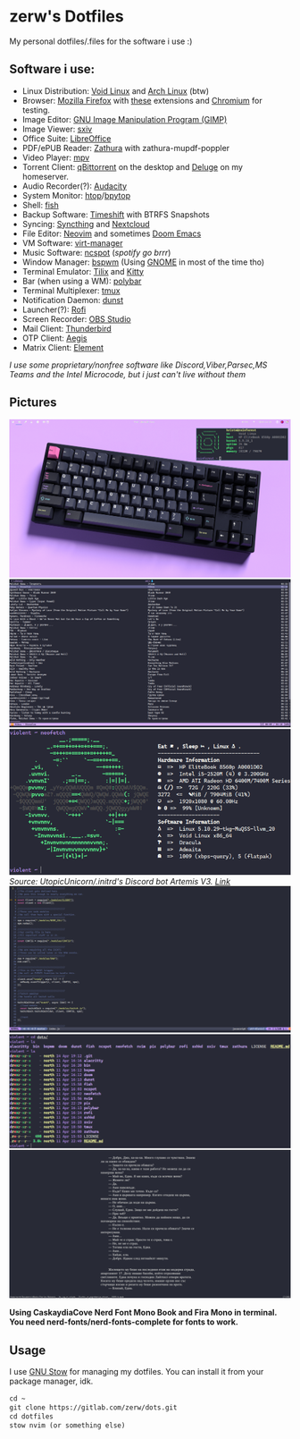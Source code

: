 # zerw's Dotfiles
My personal dotfiles/.files for the software i use :)

## Software i use:
* Linux Distribution: [Void Linux](https://voidlinux.org) and [Arch Linux](https://archlinux.org) (btw)
* Browser: [Mozilla Firefox](https://www.mozilla.org/en-US/firefox/new/) with [these](pix/extensions.png) extensions and [Chromium](https://chromium.org) for testing.
* Image Editor: [GNU Image Manipulation Program (GIMP)](https://www.gimp.org)
* Image Viewer: [sxiv](https://github.com/muennich/sxiv)
* Office Suite: [LibreOffice](https://www.libreoffice.org/)
* PDF/ePUB Reader: [Zathura](https://pwmt.org/projects/zathura/) with zathura-mupdf-poppler
* Video Player: [mpv](https://mpv.io)
* Torrent Client: [qBittorrent](https://www.qbittorrent.org/) on the desktop and [Deluge](https://github.com/binhex/arch-delugevpn) on my homeserver.
* Audio Recorder(?): [Audacity](https://www.audacityteam.org/)
* System Monitor: [htop](https://htop.dev/)/[bpytop](https://github.com/aristocratos/bpytop)
* Shell: [fish](https://fishshell.com/)
* Backup Software: [Timeshift](https://github.com/teejee2008/timeshift) with BTRFS Snapshots
* Syncing: [Syncthing](https://syncthing.net/) and [Nextcloud](https://nextcloud.com/)
* File Editor: [Neovim](https://neovim.io/) and sometimes [Doom Emacs](https://www.gnu.org/software/emacs/)
* VM Software: [virt-manager](https://virt-manager.org/)
* Music Software: [ncspot](https://github.com/hrkfdn/ncspot) (*spotify go brrr*)
* Window Manager: [bspwm](https://github.com/baskerville/bspwm) (Using [GNOME](https://www.gnome.org/) in most of the time tho)
* Terminal Emulator: [Tilix](https://gnunn1.github.io/tilix-web/) and [Kitty](https://sw.kovidgoyal.net/kitty/)
* Bar (when using a WM): [polybar](https://polybar.github.io/)
* Terminal Multiplexer: [tmux](https://github.com/tmux/tmux)
* Notification Daemon: [dunst](https://dunst-project.org/)
* Launcher(?): [Rofi](https://github.com/davatorium/rofi)
* Screen Recorder: [OBS Studio](https://obsproject.com/)
* Mail Client: [Thunderbird](https://www.thunderbird.net/en-US/)
* OTP Client: [Aegis](https://getaegis.app/)
* Matrix Client: [Element](https://element.io)

*I use some proprietary/nonfree software like Discord,Viber,Parsec,MS Teams and the Intel Microcode, but i just can't live without them*

## Pictures
![](pix/bspwm.png)
![](pix/ncspot.png)
![](pix/neofetch.png)
*Source: UtopicUnicorn/.initrd's Discord bot Artemis V3. [Link](https://github.com/UtopicUnicorns/artemisv3)*
![](pix/nvim.png)
![](pix/shell.png)
![](pix/zathura.png)

**Using CaskaydiaCove Nerd Font Mono Book and Fira Mono in terminal. You need nerd-fonts/nerd-fonts-complete for fonts to work.**

## Usage

I use [GNU Stow](https://www.youtube.com/watch?v=MJBVA4LeJKA) for managing my dotfiles. You can install it from your package manager, idk.
```
cd ~
git clone https://gitlab.com/zerw/dots.git
cd dotfiles
stow nvim (or something else)
```

